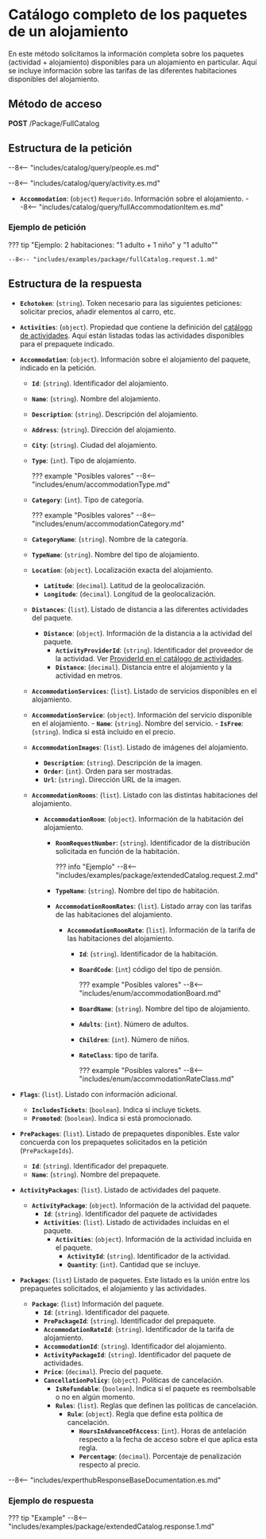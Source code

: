 # Catálogo completo de los paquetes de un alojamiento

En este método solicitamos la información completa sobre los paquetes (actividad + alojamiento) disponibles para un alojamiento en particular. Aquí se incluye información sobre las tarifas de las diferentes habitaciones disponibles del alojamiento.

## Método de acceso

**POST** /Package/FullCatalog

## Estructura de la petición

--8<-- "includes/catalog/query/people.es.md"

--8<-- "includes/catalog/query/activity.es.md"

- **``Accommodation``**: (``object``) ``Requerido``. Información sobre el alojamiento.
    --8<-- "includes/catalog/query/fullAccommodationItem.es.md"

### Ejemplo de petición

??? tip "Ejemplo: 2 habitaciones: "1 adulto + 1 niño" y "1 adulto""

    --8<-- "includes/examples/package/fullCatalog.request.1.md"

## Estructura de la respuesta

- **``Echotoken``**: (``string``). Token necesario para las siguientes peticiones: solicitar precios, añadir elementos al carro, etc.
- **``Activities``**: (``object``). Propiedad que contiene la definición del [catálogo de actividades](../activity/catalog.md#estructura-de-la-respuesta). Aquí están listadas todas las actividades disponibles para el prepaquete indicado.
- **``Accommodation``**: (``object``). Información sobre el alojamiento del paquete, indicado en la petición.
    - **``Id``**: (``string``). Identificador del alojamiento.
    - **``Name``**: (``string``). Nombre del alojamiento.
    - **``Description``**: (``string``). Descripción del alojamiento.
    - **``Address``**: (``string``). Dirección del alojamiento.
    - **``City``**: (``string``). Ciudad del alojamiento.
    - **``Type``**: (``int``). Tipo de alojamiento.

        ??? example "Posibles valores"
            --8<-- "includes/enum/accommodationType.md"

    - **``Category``**: (``int``). Tipo de categoría.

        ??? example "Posibles valores"
            --8<-- "includes/enum/accommodationCategory.md"

    - **``CategoryName``**: (``string``). Nombre de la categoría.
    - **``TypeName``**: (``string``). Nombre del tipo de alojamiento.
    - **``Location``**: (``object``). Localización exacta del alojamiento.
        - **``Latitude``**: (``decimal``). Latitud de la geolocalización.
        - **``Longitude``**: (``decimal``). Longitud de la geolocalización.
    - **``Distances``**: (``list``). Listado de distancia a las diferentes actividades del paquete.
        - **``Distance``**: (``object``). Información de la distancia a la actividad del paquete.
            - **``ActivityProviderId``**: (``string``). Identificador del proveedor de la actividad. Ver [ProviderId en el catálogo de actividades](../activity/catalog.md#estructura-de-la-respuesta).
            - **``Distance``**: (``decimal``). Distancia entre el alojamiento y la actividad en metros.
    - **``AccommodationServices``**: (``list``). Listado de servicios disponibles en el alojamiento.
    - **``AccommodationService``**: (``object``). Información del servicio disponible en el alojamiento.
            - **``Name``**: (``string``). Nombre del servicio.
            - **``IsFree``**: (``string``). Indica si está incluido en el precio.
    - **``AccommodationImages``**: (``list``). Listado de imágenes del alojamiento.
        - **``Description``**: (``string``). Descripción de la imagen.
        - **``Order``**: (``int``). Orden para ser mostradas.
        - **``Url``**: (``string``). Dirección URL de la imagen.
    - **``AccommodationRooms``**: (``list``). Listado con las distintas habitaciones del alojamiento.
        - **``AccommodationRoom``**: (``object``). Información de la habitación del alojamiento.
            - **``RoomRequestNumber``**: (``string``). Identificador de la distribución solicitada en función de la habitación.

                ??? info "Ejemplo"
                    --8<-- "includes/examples/package/extendedCatalog.request.2.md"

            - **``TypeName``**: (``string``). Nombre del tipo de habitación.
            - **``AccommodationRoomRates``**: (``list``). Listado array con las tarifas de las habitaciones del alojamiento.
                - **``AccommodationRoomRate``**: (``list``). Información de la tarifa de las habitaciones del alojamiento.
                    - **``Id``**: (``string``). Identificador de la habitación.
                    - **``BoardCode``**: (``int``) código del tipo de pensión.

                        ??? example "Posibles valores"
                            --8<-- "includes/enum/accommodationBoard.md"

                    - **``BoardName``**: (``string``). Nombre del tipo de alojamiento.
                    - **``Adults``**: (``int``). Número de adultos.
                    - **``Children``**: (``int``). Número de niños.
                    - **``RateClass``**: tipo de tarifa.

                        ??? example "Posibles valores"
                            --8<-- "includes/enum/accommodationRateClass.md"                    

- **``Flags``**: (``list``). Listado con información adicional.
    - **``IncludesTickets``**: (``boolean``). Indica si incluye tickets.
    - **``Promoted``**: (``boolean``). Indica si está promocionado.
- **``PrePackages``**: (``list``). Listado de prepaquetes disponibles. Este valor concuerda con los prepaquetes solicitados en la petición (``PrePackageIds``).
    - **``Id``**: (``string``). Identificador del prepaquete.
    - **``Name``**: (``string``). Nombre del prepaquete.
- **``ActivityPackages``**: (``list``). Listado de actividades del paquete.
    - **``ActivityPackage``**: (``object``). Información de la actividad del paquete.
        - **``Id``**: (``string``). Identificador del paquete de actividades
        - **``Activities``**: (``list``). Listado de actividades incluidas en el paquete.
            - **``Activities``**: (``object``). Información de la actividad incluida en el paquete.
                - **``ActivityId``**: (``string``). Identificador de la actividad.
                - **``Quantity``**: (``int``). Cantidad que se incluye.
- **``Packages``**: (``list``) Listado de paquetes. Este listado es la unión entre los prepaquetes solicitados, el alojamiento y las actividades.
    - **``Package``**: (``list``) Información del paquete.
        - **``Id``**: (``string``). Identificador del paquete.
        - **``PrePackageId``**: (``string``). Identificador del prepaquete.
        - **``AccommodationRateId``**: (``string``). Identificador de la tarifa de alojamiento.
        - **``AccommodationId``**: (``string``). Identificador del alojamiento.
        - **``ActivityPackageId``**: (``string``). Identificador del paquete de actividades.
        - **``Price``**: (``decimal``). Precio del paquete.
        - **``CancellationPolicy``**: (``object``). Políticas de cancelación.
            - **``IsRefundable``**: (``boolean``). Indica si el paquete es reembolsable o no en algún momento.
            - **``Rules``**: (``list``). Reglas que definen las políticas de cancelación.
                - **``Rule``**: (``object``). Regla que define esta política de cancelación.
                    - **``HoursInAdvanceOfAccess``**: (``int``).  Horas de antelación respecto a la fecha de acceso sobre el que aplica esta regla.
                    - **``Percentage``**: (``decimal``). Porcentaje de penalización respecto al precio.

--8<-- "includes/experthubResponseBaseDocumentation.es.md"

### Ejemplo de respuesta

??? tip "Example"
    --8<-- "includes/examples/package/extendedCatalog.response.1.md"
